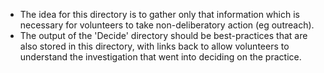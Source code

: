 - The idea for this directory is to gather only that information which is necessary for volunteers to take non-deliberatory action (eg outreach).
- The output of the 'Decide' directory should be best-practices that are also stored in this directory, with links back to allow volunteers to understand the investigation that went into deciding on the practice.
